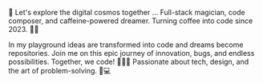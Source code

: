 🚀 Let's explore the digital cosmos together ...
Full-stack magician, code composer, and caffeine-powered dreamer. Turning coffee into code since 2023. 🌌✨

In my playground ideas are transformed into code and dreams become repositories. Join me on this epic journey of innovation, bugs, and endless possibilities. Together, we code! 👩‍💻🚀
Passionate about tech, design, and the art of problem-solving. 🎨💻
